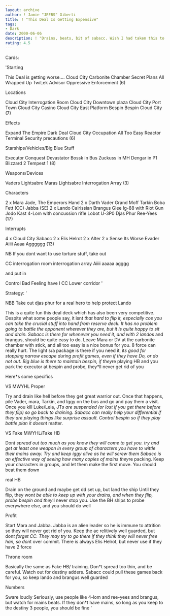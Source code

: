 ```yaml
---
layout: archive
author: ! Jamie "JEEBS" Giberti
title: ! "This Deal Is Getting Expensive"
tags:
- Dark
date: 2000-06-06
description: ! "Drains, beats, bit of sabacc. Wish I had taken this to my regional instead of Skrillings"
rating: 4.5
---
```

Cards: 

'Starting

This Deal is getting worse....
Cloud City Carbonite Chamber
Secret Plans
All Wrapped Up
TwiLek Advisor
Oppressive Enforcement (6)

Locations

Cloud City Interrogation Room
Cloud City Downtown plaza
Cloud City Port Town
Cloud City Casino
Cloud City East Platform
Bespin
Bespin Cloud City (7)

Effects

Expand The Empire
Dark Deal
Cloud City Occupation
All Too Easy
Reactor Terminal
Security precautions (6)

Starships/Vehicles/Big Blue Stuff

Executor
Conquest
Devastator
Bossk in Bus
Zuckuss in MH
Dengar in P1
Blizzard 2
Tempest 1 (8)

Weapons/Devices

Vaders Lightsabre
Maras Lightsabre
Interrogation Array (3)

Characters

2 x Mara Jade, The Emperors Hand
2 x Darth Vader
Grand Moff Tarkin
Boba Fett (CC)
Jabba (SE)
2 x Lando Calrissian
Brangus Glee
Ig-88 with Riot Gun
Jodo Kast
4-Lom with concussion rifle
Lobot
U-3P0
Djas Phur
Ree-Yees (17)

Interrupts

4 x Cloud City Sabacc
2 x Elis Helrot
2 x Alter
2 x Sense
Its Worse
Evader
Aiiii Aaaa Agggggg (13)

NB If you dont want to use torture stuff, take out

CC interrogation room
interrogation array
Aiiii aaaaa agggg

and put in

Control
Bad Feeling have I
CC Lower corridor
'

Strategy: '

NBB Take out djas phur for a real hero to help protect Lando

This is a quite fun this deal deck which has also been very competitive. Despite what some people say, it isn*t that hard to flip it, especially cos
you can take the crucial stuff into hand from reserve deck.
It has no problem going to battle the opponent wherever they are, but it is quite happy to sit and drain. Sabacc is there for whenever you need it, and with 2 lando*s and brangus, should be quite easy to do. Leave Mara or DV at the carbonite chamber with stick, and all too easy is a nice bonus for you. 8 force can really hurt. The light s/a package is there if you need it, it*s good for stopping narrow escape during profit games, even if they have Do, or do not out.
Big blue is there to maintain bespin, if they*re playing HB and you park the executor at bespin and probe, they*ll never get rid of you

Here*s some specifics

VS MWYHL Proper

Try and drain like hell before they get great warrior out. Once that happens, pile Vader, mara, Tarkin, and Iggy on the bus and go and pay them a visit. Once you kill Luke/Leia, JT*s are suspended (or lost if you get there before they flip) so go back to draining. Sabacc can really help your differential if they are playing things like surprise assault. Control bespin so if they play battle plan it doesn*t matter.

VS Fake MWYHL/Fake HB

Don*t spread out too much as you know they will come to get you. try and get at least one weapon in every group of characters you have to wittle their mains away. Try and keep iggy alive as he will screw them Sabacc is an effective way of seeing how many copies of mains they*re packing.
Keep your characters in groups, and let them make the first move. You should beat them down

real HB

Drain on the ground and maybe get dd set up, but land the ship Until they flip, they won*t be able to keep up with your drains, and when they flip, probe bespin and they*ll never stop you. Use the BH ships to probe everywhere else, and you should do well

Profit

Start Mara and Jabba. Jabba is an alien leader so he is immune to attrition so they will never get rid of you. Keep the ac relitively well guarded, but don*t forget CC. They may try to go there if they think they will never free han, so don*t over commit. There is always Elis Helrot, but never use if they have 2 force

Throne room

Basically the same as Fake HB/ training. Don*t spread too thin, and be careful. Watch out for destiny adders. Sabacc could pull these games back for you, so keep lando and brangus well guarded

Numbers

Sware loudly Seriously, use people like 4-lom and ree-yees and brangus, but watch for mains beats. If they don*t have mains, so long as you keep to the destiny 3 people, you should be fine	'